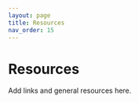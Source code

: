 ```yaml
---
layout: page
title: Resources
nav_order: 15
---
```


# Resources
Add links and general resources here.
